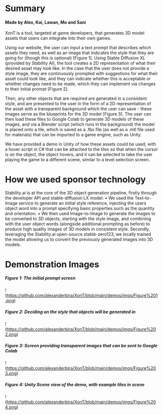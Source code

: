 # Summary
#### Made by Alex, Kai, Lawan, Mo and Sani

XonT is a tool, targeted at game developers, that generates 3D model assets that users can integrate into their own games. 

Using our website, the user can input a text prompt that describes which assets they need, as well as an image that indicates the style that they are going for (though this is optional) [Figure 1]. Using Stable Diffusion XL (provided by Stability AI), the tool creates a 2D representation of what their desired asset may look like. In the case that the user does not provide a style image, they are continuously prompted with suggestions for what their asset could look like, and they can indicate whether this is acceptable or whether changes need to be made, which they can implement via changes to their initial prompt [Figure 2]. 

Then, any other objects that are required are generated in a consistent style, and are presented to the user in the form of a 2D representation of the asset with a transparent background which the user can save - these images serve as the blueprints for the 3D model [Figure 3]. The user can then load these files to Google Colab to generate 3D models of these images, and via a Blender script (which runs in the background) the model is placed onto a tile, which is saved as a .fbx file (as well as a .mtl file used for materials) that can be imported to a game engine, such as Unity. 

We have provided a demo in Unity of how these assets could be used, with a hover script in C# that can be attached to the tiles so that when the cursor is on the object, the object hovers, and it can be selected to take the user playing the game to a different scene, similar to a level selection screen.

# How we used sponsor technology

Stability.ai is at the core of the 3D object generation pipeline, firstly through the developer API and stable-diffusion LX model:
• We used the Text-to-Image service to generate an initial style reference, injecting
the users object word into a prompt specifying basic properties such as the quantity and orientation.
• We then used Image-to-Image to generate the images to be converted to 3D objects, starting with the style image, and combining with the user object words (alongside additional prompting as before) to produce high quality images of 3D
models in consistent style.
Secondly, leveraging the Stability.ai open-source stable-zero123, we locally trained the model allowing us to convert the previously generated images into 3D models.

# Demonstration Images
##### Figure 1: The initial prompt screen
!(https://github.com/alexanderbira/XonT/blob/main/demos/imgs/Figure%201.png)

##### Figure 2: Deciding on the style that objects will be generated in
!(https://github.com/alexanderbira/XonT/blob/main/demos/imgs/Figure%202.png)

##### Figure 3: Screen providing transparent images that can be sent to Google Colab
!(https://github.com/alexanderbira/XonT/blob/main/demos/imgs/Figure%203.png)

##### Figure 4: Unity Scene view of the demo, with example tiles in scene
!(https://github.com/alexanderbira/XonT/blob/main/demos/imgs/Figure%204.png)

